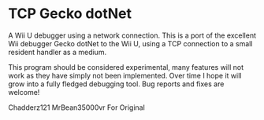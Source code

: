 # TCP Gecko dotNet
A Wii U debugger using a network connection. This is a port of the excellent Wii debugger Gecko dotNet to the Wii U, using a TCP connection to a small resident handler as a medium. 

This program should be considered experimental, many features will not work as they have simply not been implemented. Over time I hope it will grow into a fully fledged debugging tool. Bug reports and fixes are welcome!

Chadderz121 MrBean35000vr For Original
